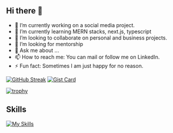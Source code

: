 ## Hi there 👋

<!--
**Oiyzul/Oiyzul** is a ✨ _special_ ✨ repository because its `README.md` (this file) appears on your GitHub profile.

Here are some ideas to get you started:
-->
- 🔭 I’m currently working on a social media project.
- 🌱 I’m currently learning MERN stacks, next.js, typescript
- 👯 I’m looking to collaborate on personal and business projects.
- 🤔 I’m looking for mentorship
- 💬 Ask me about ...
- 📫 How to reach me: You can mail or follow me on LinkedIn.
- ⚡ Fun fact: Sometimes I am just happy for no reason.

<a href="https://git.io/streak-stats"><img src="https://streak-stats.demolab.com?user=Oiyzul&theme=dark" alt="GitHub Streak" /></a>
[![Gist Card](https://github-readme-stats.vercel.app/api/gist?id=bbfce31e0217a3689c8d961a356cb10d)](https://gist.github.com/Yizack/bbfce31e0217a3689c8d961a356cb10d/)

[![trophy](https://github-profile-trophy.vercel.app/?username=Oiyzul)](https://github.com/ryo-ma/github-profile-trophy)
## Skills
[![My Skills](https://skillicons.dev/icons?i=html,css,js,vscode,ts,react,vite,nextjs,redux,nodejs,express,mongodb,firebase,figma,materialui,tailwind,netlify&theme=dark)](https://skillicons.dev)
